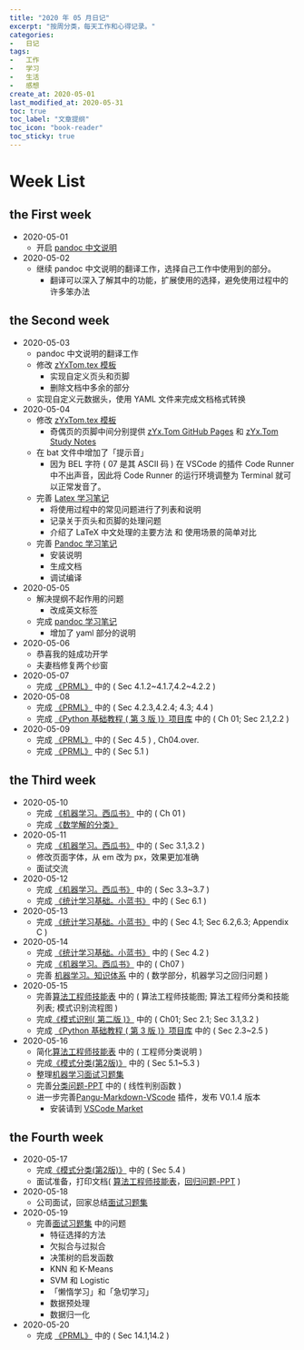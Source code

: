 ```yaml
---
title: "2020 年 05 月日记"
excerpt: "按周分类，每天工作和心得记录。"
categories:
-   日记
tags:
-   工作
-   学习
-   生活
-   感想
create_at: 2020-05-01
last_modified_at: 2020-05-31
toc: true
toc_label: "文章提纲"
toc_icon: "book-reader"
toc_sticky: true
---
```


# Week List

## the First week

-   2020-05-01
    -   开启 [pandoc 中文说明](https://github.com/zhuyuanxiang/StudyNotes-CN/blob/master/FY/Pandoc-User-Guide-中文版。md)
-   2020-05-02
    -   继续 pandoc 中文说明的翻译工作，选择自己工作中使用到的部分。
        -   翻译可以深入了解其中的功能，扩展使用的选择，避免使用过程中的许多笨办法

## the Second week

-   2020-05-03
    -   pandoc 中文说明的翻译工作
    -   修改 [zYxTom.tex 模板](https://github.com/zhuyuanxiang/StudyNotes-CN/blob/master/template/zYxTom.tex)
        -   实现自定义页头和页脚
        -   删除文档中多余的部分
    -   实现自定义元数据头，使用 YAML 文件来完成文档格式转换
-   2020-05-04
    -   修改 [zYxTom.tex 模板](https://github.com/zhuyuanxiang/StudyNotes-CN/blob/master/template/zYxTom.tex)
        -   奇偶页的页脚中间分别提供 [zYx.Tom GitHub Pages](https://zhuyuanxiang.github.io/) 和 [zYx.Tom Study Notes](https://github.com/zhuyuanxiang/StudyNotes-CN)
    -   在 bat 文件中增加了「提示音」
        -   因为 BEL 字符 ( 07 是其 ASCII 码 ) 在 VSCode 的插件 Code Runner 中不出声音，因此将 Code Runner 的运行环境调整为 Terminal 就可以正常发音了。
    -   完善 [Latex 学习笔记](https://zhuyuanxiang.github.io/algorithm/Latex/)
        -   将使用过程中的常见问题进行了列表和说明
        -   记录关于页头和页脚的处理问题
        -   介绍了 LaTeX 中文处理的主要方法 和 使用场景的简单对比
    -   完善 [Pandoc 学习笔记](https://zhuyuanxiang.github.io/coding/Pandoc/)
        -   安装说明
        -   生成文档
        -   调试编译
-   2020-05-05
    -   解决提纲不起作用的问题
        -   改成英文标签
    -   完成 [pandoc 学习笔记](https://zhuyuanxiang.github.io/coding/Pandoc/)
        -   增加了 yaml 部分的说明
-   2020-05-06
    -   恭喜我的娃成功开学
    -   夫妻档修复两个纱窗
-   2020-05-07
    -   完成 [《PRML》](https://github.com/zhuyuanxiang/StudyNotes-CN/tree/master/PRML) 中的 ( Sec 4.1.2~4.1.7,4.2~4.2.2 )
-   2020-05-08
    -   完成 [《PRML》](https://github.com/zhuyuanxiang/StudyNotes-CN/tree/master/PRML) 中的 ( Sec 4.2.3,4.2.4; 4.3; 4.4 )
    -   完成 [《Python 基础教程 ( 第 3 版 )》项目库](https://github.com/zhuyuanxiang/BeginningPython-3rd) 中的 ( Ch 01; Sec 2.1,2.2 )
-   2020-05-09
    -   完成 [《PRML》](https://github.com/zhuyuanxiang/StudyNotes-CN/tree/master/PRML) 中的 ( Sec 4.5 ) , Ch04.over.
    -   完成 [《PRML》](https://github.com/zhuyuanxiang/StudyNotes-CN/tree/master/PRML) 中的 ( Sec 5.1 )

## the Third week

-   2020-05-10
    -   完成 [《机器学习。西瓜书》](https://github.com/zhuyuanxiang/StudyNotes-CN/tree/master/MLW) 中的 ( Ch 01 )
    -   完成 [《数学解的分类》](https://zhuyuanxiang.github.io/mathematics/Solutuions-Classification/)
-   2020-05-11
    -   完成 [《机器学习。西瓜书》](https://github.com/zhuyuanxiang/StudyNotes-CN/tree/master/MLW) 中的 ( Sec 3.1,3.2 )
    -   修改页面字体，从 em 改为 px，效果更加准确
    -   面试交流
-   2020-05-12
    -   完成 [《机器学习。西瓜书》](https://github.com/zhuyuanxiang/StudyNotes-CN/tree/master/MLW) 中的 ( Sec 3.3~3.7 )
    -   完成 [《统计学习基础。小蓝书》](https://github.com/zhuyuanxiang/StudyNotes-CN/tree/master/SLM) 中的 ( Sec 6.1 )
-   2020-05-13
    -   完成 [《统计学习基础。小蓝书》](https://github.com/zhuyuanxiang/StudyNotes-CN/tree/master/SLM) 中的 ( Sec 4.1; Sec 6.2,6.3; Appendix C )
-   2020-05-14
    -   完成 [《统计学习基础。小蓝书》](https://github.com/zhuyuanxiang/StudyNotes-CN/tree/master/SLM) 中的 ( Sec 4.2 )
    -   完成 [《机器学习。西瓜书》](https://github.com/zhuyuanxiang/StudyNotes-CN/tree/master/MLW) 中的 ( Ch07 )
    -   完善 [机器学习。知识体系](https://github.com/zhuyuanxiang/StudyNotes-CN/blob/master/ML/ML-Architecture.md) 中的 ( 数学部分，机器学习之回归问题 )
-   2020-05-15
    -   完善[算法工程师技能表](https://github.com/zhuyuanxiang/StudyNotes-CN/blob/master/ML/Skills.md) 中的 ( 算法工程师技能图; 算法工程师分类和技能列表; 模式识别流程图 )
    -   完成[《模式识别( 第二版 )》](https://github.com/zhuyuanxiang/StudyNotes-CN/tree/master/Sergios-PR) 中的 ( Ch01; Sec 2.1; Sec 3.1,3.2 )
    -   完成 [《Python 基础教程 ( 第 3 版 )》项目库](https://github.com/zhuyuanxiang/BeginningPython-3rd) 中的 ( Sec 2.3~2.5 )
-   2020-05-16
    -   简化[算法工程师技能表](https://github.com/zhuyuanxiang/StudyNotes-CN/blob/master/ML/Skills.md) 中的 ( 工程师分类说明 )
    -   完成[《模式分类(第2版)》](https://github.com/zhuyuanxiang/StudyNotes-CN/tree/master/Duda-PC) 中的 ( Sec 5.1~5.3 )
    -   整理[机器学习面试习题集](https://github.com/zhuyuanxiang/StudyNotes-CN/blob/master/ML/InterviewQuestions.md)
    -   完善[分类问题-PPT](https://github.com/zhuyuanxiang/StudyNotes-CN/blob/master/ML/Classification-PPT.md) 中的 ( 线性判别函数 )
    -   进一步完善[Pangu-Markdown-VScode](https://github.com/zhuyuanxiang/pangu-markdown-vscode) 插件，发布 V0.1.4 版本
        -   安装请到 [VSCode Market](https://marketplace.visualstudio.com/items?itemName=zhuyuanxiang.pangu-markdown-vscode)

## the Fourth week

-   2020-05-17
    -   完成[《模式分类(第2版)》](https://github.com/zhuyuanxiang/StudyNotes-CN/tree/master/Duda-PC) 中的 ( Sec 5.4 )
    -   面试准备，打印文档( [算法工程师技能表](https://github.com/zhuyuanxiang/StudyNotes-CN/blob/master/ML/Skills.md)，[回归问题-PPT](https://github.com/zhuyuanxiang/StudyNotes-CN/blob/master/ML/Regression-PPT.md) )
-   2020-05-18
    -   公司面试，回家总结[面试习题集](https://github.com/zhuyuanxiang/StudyNotes-CN/blob/master/ML/InterviewQuestions.md)
-   2020-05-19
    -   完善[面试习题集](https://github.com/zhuyuanxiang/StudyNotes-CN/blob/master/ML/InterviewQuestions.md) 中的问题
        -   特征选择的方法
        -   欠拟合与过拟合
        -   决策树的启发函数
        -   KNN 和 K-Means
        -   SVM 和 Logistic
        -   「懒惰学习」和「急切学习」
        -   数据预处理
        -   数据归一化
-   2020-05-20
    -   完成 [《PRML》](https://github.com/zhuyuanxiang/StudyNotes-CN/tree/master/PRML) 中的 ( Sec 14.1,14.2 )